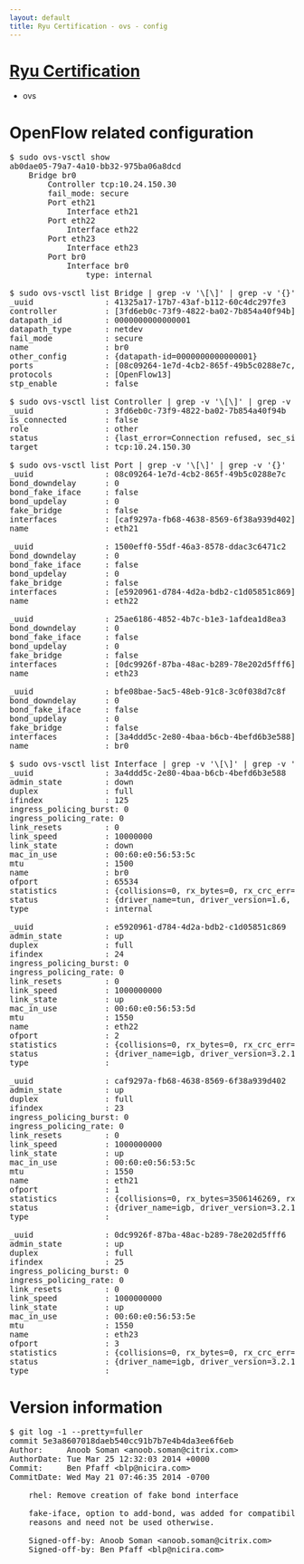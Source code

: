 ```yaml
---
layout: default
title: Ryu Certification - ovs - config
---
```

# [Ryu Certification](http://osrg.github.io/ryu/certification.html)
* ovs 

# OpenFlow related configuration
<pre>
$ sudo ovs-vsctl show
ab0dae05-79a7-4a10-bb32-975ba06a8dcd
    Bridge br0
        Controller tcp:10.24.150.30
        fail_mode: secure
        Port eth21
            Interface eth21
        Port eth22
            Interface eth22
        Port eth23
            Interface eth23
        Port br0
            Interface br0
                type: internal

$ sudo ovs-vsctl list Bridge | grep -v '\[\]' | grep -v '{}'
_uuid               : 41325a17-17b7-43af-b112-60c4dc297fe3
controller          : [3fd6eb0c-73f9-4822-ba02-7b854a40f94b]
datapath_id         : 0000000000000001
datapath_type       : netdev
fail_mode           : secure
name                : br0
other_config        : {datapath-id=0000000000000001}
ports               : [08c09264-1e7d-4cb2-865f-49b5c0288e7c, 1500eff0-55df-46a3-8578-ddac3c6471c2, 25ae6186-4852-4b7c-b1e3-1afdea1d8ea3, bfe08bae-5ac5-48eb-91c8-3c0f038d7c8f]
protocols           : [OpenFlow13]
stp_enable          : false

$ sudo ovs-vsctl list Controller | grep -v '\[\]' | grep -v '{}'
_uuid               : 3fd6eb0c-73f9-4822-ba02-7b854a40f94b
is_connected        : false
role                : other
status              : {last_error=Connection refused, sec_since_connect=557, sec_since_disconnect=2, state=BACKOFF}
target              : tcp:10.24.150.30

$ sudo ovs-vsctl list Port | grep -v '\[\]' | grep -v '{}'
_uuid               : 08c09264-1e7d-4cb2-865f-49b5c0288e7c
bond_downdelay      : 0
bond_fake_iface     : false
bond_updelay        : 0
fake_bridge         : false
interfaces          : [caf9297a-fb68-4638-8569-6f38a939d402]
name                : eth21

_uuid               : 1500eff0-55df-46a3-8578-ddac3c6471c2
bond_downdelay      : 0
bond_fake_iface     : false
bond_updelay        : 0
fake_bridge         : false
interfaces          : [e5920961-d784-4d2a-bdb2-c1d05851c869]
name                : eth22

_uuid               : 25ae6186-4852-4b7c-b1e3-1afdea1d8ea3
bond_downdelay      : 0
bond_fake_iface     : false
bond_updelay        : 0
fake_bridge         : false
interfaces          : [0dc9926f-87ba-48ac-b289-78e202d5fff6]
name                : eth23

_uuid               : bfe08bae-5ac5-48eb-91c8-3c0f038d7c8f
bond_downdelay      : 0
bond_fake_iface     : false
bond_updelay        : 0
fake_bridge         : false
interfaces          : [3a4ddd5c-2e80-4baa-b6cb-4befd6b3e588]
name                : br0

$ sudo ovs-vsctl list Interface | grep -v '\[\]' | grep -v '{}'
_uuid               : 3a4ddd5c-2e80-4baa-b6cb-4befd6b3e588
admin_state         : down
duplex              : full
ifindex             : 125
ingress_policing_burst: 0
ingress_policing_rate: 0
link_resets         : 0
link_speed          : 10000000
link_state          : down
mac_in_use          : 00:60:e0:56:53:5c
mtu                 : 1500
name                : br0
ofport              : 65534
statistics          : {collisions=0, rx_bytes=0, rx_crc_err=0, rx_dropped=0, rx_errors=0, rx_frame_err=0, rx_over_err=0, rx_packets=0, tx_bytes=0, tx_dropped=0, tx_errors=0, tx_packets=0}
status              : {driver_name=tun, driver_version=1.6, firmware_version=N/A}
type                : internal

_uuid               : e5920961-d784-4d2a-bdb2-c1d05851c869
admin_state         : up
duplex              : full
ifindex             : 24
ingress_policing_burst: 0
ingress_policing_rate: 0
link_resets         : 0
link_speed          : 1000000000
link_state          : up
mac_in_use          : 00:60:e0:56:53:5d
mtu                 : 1550
name                : eth22
ofport              : 2
statistics          : {collisions=0, rx_bytes=0, rx_crc_err=0, rx_dropped=0, rx_errors=0, rx_frame_err=0, rx_over_err=0, rx_packets=0, tx_bytes=1376054730, tx_dropped=0, tx_errors=0, tx_packets=921348}
status              : {driver_name=igb, driver_version=3.2.10-k, firmware_version=2.10-9}
type                : 

_uuid               : caf9297a-fb68-4638-8569-6f38a939d402
admin_state         : up
duplex              : full
ifindex             : 23
ingress_policing_burst: 0
ingress_policing_rate: 0
link_resets         : 0
link_speed          : 1000000000
link_state          : up
mac_in_use          : 00:60:e0:56:53:5c
mtu                 : 1550
name                : eth21
ofport              : 1
statistics          : {collisions=0, rx_bytes=3506146269, rx_crc_err=0, rx_dropped=0, rx_errors=0, rx_frame_err=0, rx_over_err=0, rx_packets=2348018, tx_bytes=0, tx_dropped=0, tx_errors=0, tx_packets=0}
status              : {driver_name=igb, driver_version=3.2.10-k, firmware_version=2.10-9}
type                : 

_uuid               : 0dc9926f-87ba-48ac-b289-78e202d5fff6
admin_state         : up
duplex              : full
ifindex             : 25
ingress_policing_burst: 0
ingress_policing_rate: 0
link_resets         : 0
link_speed          : 1000000000
link_state          : up
mac_in_use          : 00:60:e0:56:53:5e
mtu                 : 1550
name                : eth23
ofport              : 3
statistics          : {collisions=0, rx_bytes=0, rx_crc_err=0, rx_dropped=0, rx_errors=0, rx_frame_err=0, rx_over_err=0, rx_packets=0, tx_bytes=2480371500, tx_dropped=0, tx_errors=0, tx_packets=1653581}
status              : {driver_name=igb, driver_version=3.2.10-k, firmware_version=2.10-9}
type                : 
</pre>

# Version information
<pre>
$ git log -1 --pretty=fuller
commit 5e3a8607018daeb540cc91b7b7e4b4da3ee6f6eb
Author:     Anoob Soman &lt;anoob.soman@citrix.com&gt;
AuthorDate: Tue Mar 25 12:32:03 2014 +0000
Commit:     Ben Pfaff &lt;blp@nicira.com&gt;
CommitDate: Wed May 21 07:46:35 2014 -0700

    rhel: Remove creation of fake bond interface
    
    fake-iface, option to add-bond, was added for compatibility
    reasons and need not be used otherwise.
    
    Signed-off-by: Anoob Soman &lt;anoob.soman@citrix.com&gt;
    Signed-off-by: Ben Pfaff &lt;blp@nicira.com&gt;
</pre>
